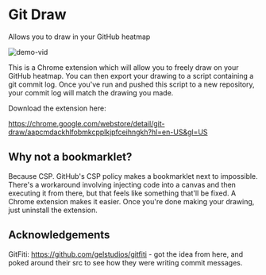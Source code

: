 # Git Draw
Allows you to draw in your GitHub heatmap

![demo-vid](https://github.com/ben174/git-draw/raw/master/media/demo-video.gif)

This is a Chrome extension which will allow you to freely draw on your GitHub
heatmap. You can then export your drawing to a script containing a git commit
log. Once you've run and pushed this script to a new repository, your commit
log will match the drawing you made.

Download the extension here: 

https://chrome.google.com/webstore/detail/git-draw/aapcmdackhlfobmkcpplkjpfceihngkh?hl=en-US&gl=US

## Why not a bookmarklet?

Because CSP. GitHub's CSP policy makes a bookmarklet next to impossible.
There's a workaround involving injecting code into a canvas and then executing
it from there, but that feels like something that'll be fixed. A Chrome extension
makes it easier. Once you're done making your drawing, just uninstall the extension.

## Acknowledgements

GitFiti: https://github.com/gelstudios/gitfiti - got the idea from here, and 
poked around their src to see how they were writing commit messages.
